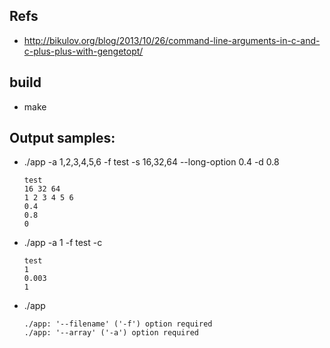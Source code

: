 ## Refs
* http://bikulov.org/blog/2013/10/26/command-line-arguments-in-c-and-c-plus-plus-with-gengetopt/
## build
* make
## Output samples:
* ./app -a 1,2,3,4,5,6 -f test -s 16,32,64 --long-option 0.4 -d 0.8

      test
      16 32 64
      1 2 3 4 5 6
      0.4
      0.8
      0
* ./app -a 1 -f test -c

      test
      1
      0.003
      1
* ./app

      ./app: '--filename' ('-f') option required
      ./app: '--array' ('-a') option required
